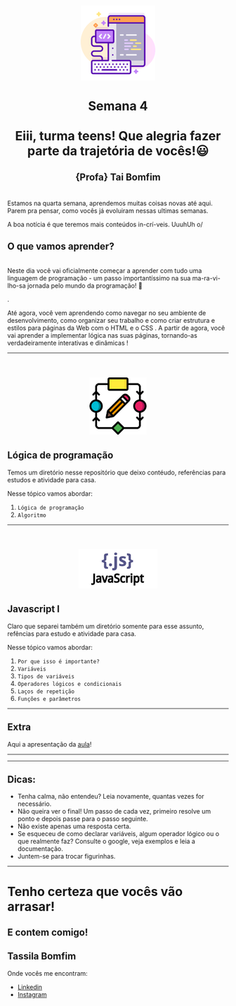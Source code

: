 <h1 align="center">
  <br>
  <img src="Img/web-development.png" alt="Front-End Checklist" width="170">
  <br>
    <br>
        Semana 4
    <br>
     <br>
        Eiii, turma teens! Que alegria fazer parte da trajetória de vocês!😃
  <h2 align="center">
  <p align="center">{Profa} Tai Bomfim <p>
  </h2>
    <br>

</h1>
Estamos na quarta semana, aprendemos muitas coisas novas até aqui. Parem pra pensar, como vocês já evoluiram nessas ultimas semanas.

A boa notícia é que teremos mais conteúdos in-crí-veis. UuuhUh o/  

## O que vamos aprender?

<br>
Neste dia você vai oficialmente começar a aprender com tudo uma linguagem de programação - um passo importantíssimo na sua ma-ra-vi-lho-sa jornada pelo mundo da programação! 🎉

.

Até agora, você vem aprendendo como navegar no seu ambiente de desenvolvimento, como organizar seu trabalho e como criar estrutura e estilos para páginas da Web com o HTML e o CSS . A partir de agora, você vai aprender a implementar lógica nas suas páginas, tornando-as verdadeiramente interativas e dinâmicas !



---
<h2 align="center">
  <br>
  <img src="Img/algoritmos_logica_programacao.png" alt="Front-End Checklist" width="130">
  <br>
</h2>

## Lógica de programação

Temos um diretório nesse repositório que deixo contéudo, referências para estudos e atividade para casa. 

Nesse tópico vamos abordar:

1. `Lógica de programação`
2. `Algoritmo`

---
<h2 align="center">
  <br>
  <img src="Img/javascript.png" alt="Front-End Checklist" width="180">
  <br>
</h2>

## Javascript I

Claro que separei também um diretório somente para esse assunto, refências para estudo e atividade para casa.

Nesse tópico vamos abordar:

1. `Por que isso é importante?`
2. `Variáveis` 
3. `Tipos de variáveis`
4. `Operadores lógicos e condicionais`
5. `Laços de repetição`
6. `Funções e parâmetros`

---
## Extra

Aqui a apresentação da [aula](https://www.canva.com/design/DAEjP9Rlba0/eD33sbWSQY9tId9jaTdxmg/view?utm_content=DAEjP9Rlba0&utm_campaign=designshare&utm_medium=link&utm_source=publishsharelink)!

---
---
## Dicas: 

- Tenha calma, não entendeu? Leia novamente, quantas vezes for necessário.
- Não queira ver o final! Um passo de cada vez, primeiro resolve um ponto e depois passe para o passo seguinte.
- Não existe apenas uma resposta certa.
- Se esqueceu de  como declarar variáveis, algum operador lógico ou o que realmente faz? Consulte o google, veja exemplos e leia a documentação.
- Juntem-se para trocar figurinhas.

---
# Tenho certeza que vocês vão arrasar! 

##  E contem comigo! 
## Tassila Bomfim
  Onde vocês me encontram:
  - [Linkedin](https://www.linkedin.com/in/tassilabomfim/)
  - [Instagram](https://www.instagram.com/tassilabomfim/)
